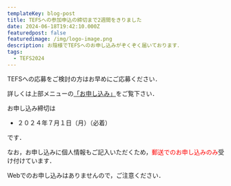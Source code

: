 ```yaml
---
templateKey: blog-post
title: TEFSへの参加申込の締切まで2週間をきりました
date: 2024-06-18T19:42:10.000Z
featuredpost: false
featuredimage: /img/logo-image.png
description: お陰様でTEFSへのお申し込みがぞくぞく届いております．
tags:
  - TEFS2024
---
```


TEFSへの応募をご検討の方はお早めにご応募ください．

詳しくは上部メニューの[「お申し込み」](/registration/)をご覧下さい．

お申し込み締切は

- ２０２４年７月１日（月）（必着）

です．

なお，お申し込みに個人情報もご記入いただくため，<span style="color: red; ">郵送でのお申し込みのみ</span>受け付けています．

Webでのお申し込みはありませんので，ご注意ください．